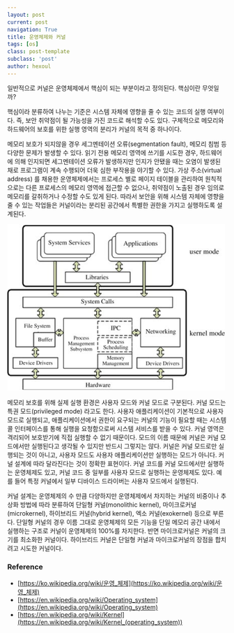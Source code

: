 ```yaml
---
layout: post
current: post
navigation: True
title: 운영체제와 커널
tags: [os]
class: post-template
subclass: 'post'
author: hexoul
---
```


일반적으로 커널은 운영체제에서 핵심이 되는 부분이라고 정의된다. 핵심이란 무엇일까?

핵심이라 분류하여 나누는 기준은 시스템 자체에 영향을 줄 수 있는 코드의 실행 여부이다. 즉, 보안 취약점이 될 가능성을 가진 코드로 해석할 수도 있다. 구체적으로 메모리와 하드웨어의 보호를 위한 실행 영역의 분리가 커널의 목적 중 하나이다.

메모리 보호가 되지않을 경우 세그멘테이션 오류(segmentation fault), 메모리 침범 등 다양한 문제가 발생할 수 있다. 읽기 전용 메모리 영역에 쓰기를 시도한 경우, 하드웨어에 의해 인지되면 세그멘테이션 오류가 발생하지만 인지가 안됐을 때는 오염이 발생된 채로 프로그램이 계속 수행되어 더욱 심한 부작용을 야기할 수 있다. 가상 주소(virtual address) 를 채용한 운영체제에서는 프로세스 별로 페이지 테이블을 관리하여 원칙적으로는 다른 프로세스의 메모리 영역에 접근할 수 없으나, 취약점이 노출된 경우 임의로 메모리를 갈취하거나 수정할 수도 있게 된다. 따라서 보안을 위해 시스템 자체에 영향을 줄 수 있는 작업들은 커널이라는 분리된 공간에서 특별한 권한을 가지고 실행하도록 설계된다.

<img width=500 src="assets/images/os-n-kernel-fig1.jpeg">

메모리 보호를 위해 실제 실행 환경은 사용자 모드와 커널 모드로 구분된다. 커널 모드는 특권 모드(privileged mode) 라고도 한다. 사용자 애플리케이션이 기본적으로 사용자 모드로 실행되고, 애플리케이션에서 권한이 요구되는 커널의 기능이 필요할 때는 시스템 콜 인터페이스를 통해 실행을 요청함으로써 시스템 서비스를 받을 수 있다. 커널 영역은 격리되어 보호받기에 직접 실행할 수 없기 때문이다.
모드의 이름 때문에 커널은 커널 모드에서만 실행된다고 생각될 수 있지만 반드시 그렇지는 않다. 커널은 커널 모드로만 실행되는 것이 아니고, 사용자 모드도 사용자 애플리케이션만 실행하는 모드가 아니다. 커널 설계에 따라 달라진다는 것이 정확한 표현이다. 커널 코드를 커널 모드에서만 실행하는 운영체제도 있고, 커널 코드 중 일부를 사용자 모드로 실행하는 운영체제도 있다. 예를 들어 특정 커널에서 일부 디바이스 드라이버는 사용자 모드에서 실행된다.

커널 설계는 운영체제의 수 만큼 다양하지만 운영체제에서 차지하는 커널의 비중이나 추상화 방법에 따라 분류하여 단일형 커널(monolithic kernel), 마이크로커널(microkernel), 하이브리드 커널(hybrid kernel), 엑소 커널(exokernel) 등으로 부른다. 단일형 커널의 경우 이름 그대로 운영체제의 모든 기능을 단일 메모리 공간 내에서 실행하는 구조로 커널이 운영체제의 100%를 차지한다. 반면 마이크로커널은 커널의 크기를 최소화한 커널이다. 하이브리드 커널은 단일형 커널과 마이크로커널의 장점을 합치려고 시도한 커널이다.

### Reference
- [https://ko.wikipedia.org/wiki/운영_체제](https://ko.wikipedia.org/wiki/운영_체제)
- [https://en.wikipedia.org/wiki/Operating_system](https://en.wikipedia.org/wiki/Operating_system)
- [https://en.wikipedia.org/wiki/Kernel](https://en.wikipedia.org/wiki/Kernel_(operating_system))
